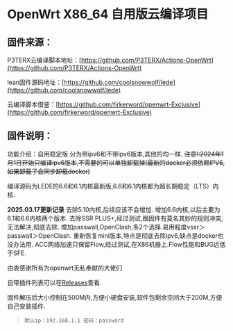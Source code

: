 # OpenWrt X86_64 自用版云编译项目

## 固件来源：

P3TERX云编译脚本地址：[https://github.com/P3TERX/Actions-OpenWrt](https://github.com/P3TERX/Actions-OpenWrt)

lean固件源码地址：[https://github.com/coolsnowwolf/lede](https://github.com/coolsnowwolf/lede)

云编译脚本借鉴：[https://github.com/firkerword/openwrt-Exclusive](https://github.com/firkerword/openwrt-Exclusive)

## 固件说明：
功能介绍：自用稳定版  分为带ipv6和不带ipv6版本,其他的均一样.
~~注意!:2024年1月1日开始只编译ipv6版本,不需要的可以单独卸载掉(最新的docker必须依赖IPV6,如果卸载了会同步卸载docker)~~

编译源码为LEDE的6.6和6.1内核最新版,6.6和6.1内核都为超长期稳定（LTS）内核.

**2025.03.17更新记录**
去除5.10内核,后续应该不会增加.
增加6.6内核,以后主要为6.1和6.6内核两个版本.
去除SSR PLUS+,经过测试,跟固件有莫名其妙的规则冲突,无法解决,彻底去除.
增加passwall,OpenClash,多2个选择.易用程度vssr＞passwall＞OpenClash.
重新恢复mini版本,特点是彻底去除ipv6,缺点是docker也没办法用.
ACC网络加速只保留Flow,经过测试,在X86机器上.Flow性能和BUG远低于SFE.

由衷感谢所有为openwrt无私奉献的大佬们

自带插件列表可以在[Releases](Releases)查看.

固件解压后大小控制在500M内,方便小硬盘安装,软件包剩余空间大于200M,方便自己安装插件.

> `默认ip：192.168.1.1 密码：password`

